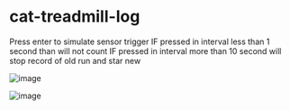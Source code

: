 # cat-treadmill-log
Press enter to simulate sensor trigger 
IF pressed in interval less than 1 second than will not count
IF pressed in interval more than 10 second will stop record of old run and star new

![image](https://github.com/duarrrd/cat-treadmill-log/assets/94750857/258ac5e4-fa64-400c-8141-f151d3030985)

![image](https://github.com/duarrrd/cat-treadmill-log/assets/94750857/954cbe22-3481-4bb8-8e1d-9531611a4ec4)
